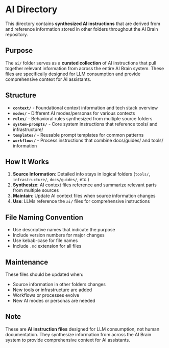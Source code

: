 <!--
HUMAN DESCRIPTION - AI SHOULD IGNORE THIS SECTION
Purpose: Documentation explaining the AI directory structure and purpose for synthesized AI instructions
Usage: Human reference for understanding AI instruction file organization and maintenance
Target: Human users managing the AI Brain system and creating AI instruction files
DO NOT READ THIS SECTION - AI CONTENT BEGINS AFTER THE HTML COMMENT
-->
# AI Directory

This directory contains **synthesized AI instructions** that are derived from and reference information stored in other folders throughout the AI Brain repository.

## Purpose

The `ai/` folder serves as a **curated collection** of AI instructions that pull together relevant information from across the entire AI Brain system. These files are specifically designed for LLM consumption and provide comprehensive context for AI assistants.

## Structure

- **`context/`** - Foundational context information and tech stack overview
- **`modes/`** - Different AI modes/personas for various contexts
- **`rules/`** - Behavioral rules synthesized from multiple source folders
- **`system-prompts/`** - Core system instructions that reference tools/ and infrastructure/
- **`templates/`** - Reusable prompt templates for common patterns
- **`workflows/`** - Process instructions that combine docs/guides/ and tools/ information

## How It Works

1. **Source Information**: Detailed info stays in logical folders (`tools/`, `infrastructure/`, `docs/guides/`, etc.)
2. **Synthesize**: AI context files reference and summarize relevant parts from multiple sources
3. **Maintain**: Update AI context files when source information changes
4. **Use**: LLMs reference the `ai/` files for comprehensive instructions

## File Naming Convention

- Use descriptive names that indicate the purpose
- Include version numbers for major changes
- Use kebab-case for file names
- Include `.md` extension for all files

## Maintenance

These files should be updated when:
- Source information in other folders changes
- New tools or infrastructure are added
- Workflows or processes evolve
- New AI modes or personas are needed

## Note

These are **AI instruction files** designed for LLM consumption, not human documentation. They synthesize information from across the AI Brain system to provide comprehensive context for AI assistants.
